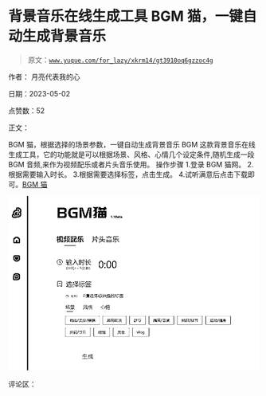# 背景音乐在线生成工具 BGM 猫，一键自动生成背景音乐

> 原文：[`www.yuque.com/for_lazy/xkrm14/gt3910oq6gzzoc4g`](https://www.yuque.com/for_lazy/xkrm14/gt3910oq6gzzoc4g)

作者： 月亮代表我的心

日期：2023-05-02

点赞数：52

正文：

BGM 猫，根据选择的场景参数，一键自动生成背景音乐 BGM 这款背景音乐在线生成工具，它的功能就是可以根据场景、风格、心情几个设定条件,随机生成一段 BGM 音频,来作为视频配乐或者片头音乐使用。 操作步骤 1.登录 BGM 猫网。 2.根据需要输入时长。 3.根据需要选择标签，点击生成。 4.试听满意后点击下载即可。[BGM 猫](https://bgmcat.com/home)

![](img/37b09feab311d4bfffa77e15a068f223.png)  

评论区：



